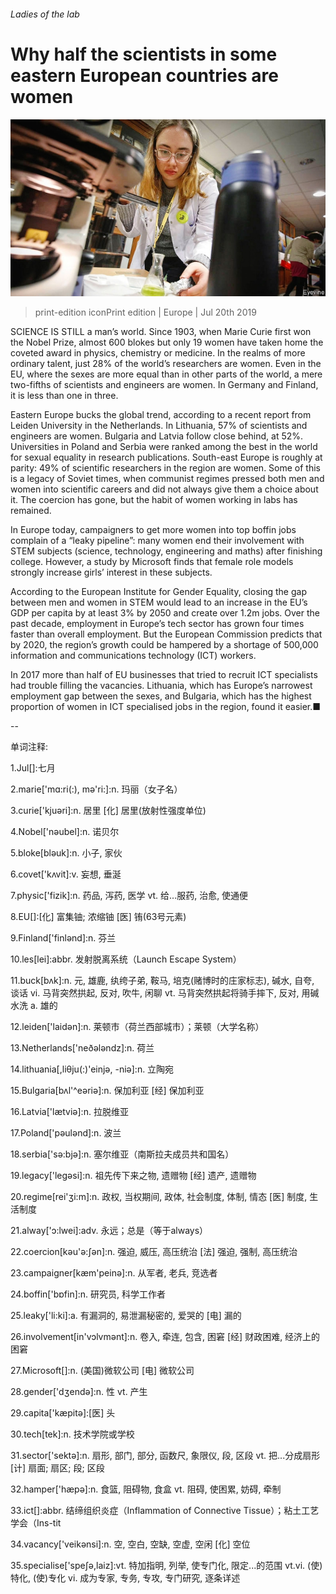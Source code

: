 ###### Ladies of the lab

# Why half the scientists in some eastern European countries are women 

![image](images/20190720_EUP001_0.jpg) 

> print-edition iconPrint edition | Europe | Jul 20th 2019 

SCIENCE IS STILL a man’s world. Since 1903, when Marie Curie first won the Nobel Prize, almost 600 blokes but only 19 women have taken home the coveted award in physics, chemistry or medicine. In the realms of more ordinary talent, just 28% of the world’s researchers are women. Even in the EU, where the sexes are more equal than in other parts of the world, a mere two-fifths of scientists and engineers are women. In Germany and Finland, it is less than one in three. 

Eastern Europe bucks the global trend, according to a recent report from Leiden University in the Netherlands. In Lithuania, 57% of scientists and engineers are women. Bulgaria and Latvia follow close behind, at 52%. Universities in Poland and Serbia were ranked among the best in the world for sexual equality in research publications. South-east Europe is roughly at parity: 49% of scientific researchers in the region are women. Some of this is a legacy of Soviet times, when communist regimes pressed both men and women into scientific careers and did not always give them a choice about it. The coercion has gone, but the habit of women working in labs has remained. 

In Europe today, campaigners to get more women into top boffin jobs complain of a “leaky pipeline”: many women end their involvement with STEM subjects (science, technology, engineering and maths) after finishing college. However, a study by Microsoft finds that female role models strongly increase girls’ interest in these subjects. 

According to the European Institute for Gender Equality, closing the gap between men and women in STEM would lead to an increase in the EU’s GDP per capita by at least 3% by 2050 and create over 1.2m jobs. Over the past decade, employment in Europe’s tech sector has grown four times faster than overall employment. But the European Commission predicts that by 2020, the region’s growth could be hampered by a shortage of 500,000 information and communications technology (ICT) workers. 

In 2017 more than half of EU businesses that tried to recruit ICT specialists had trouble filling the vacancies. Lithuania, which has Europe’s narrowest employment gap between the sexes, and Bulgaria, which has the highest proportion of women in ICT specialised jobs in the region, found it easier.■ 

-- 

 单词注释:

1.Jul[]:七月 

2.marie['mɑ:ri(:), mә'ri:]:n. 玛丽（女子名） 

3.curie['kjuәri]:n. 居里 [化] 居里(放射性强度单位) 

4.Nobel['nәubel]:n. 诺贝尔 

5.bloke[blәuk]:n. 小子, 家伙 

6.covet['kʌvit]:v. 妄想, 垂涎 

7.physic['fizik]:n. 药品, 泻药, 医学 vt. 给...服药, 治愈, 使通便 

8.EU[]:[化] 富集铀; 浓缩铀 [医] 铕(63号元素) 

9.Finland['finlәnd]:n. 芬兰 

10.les[lei]:abbr. 发射脱离系统（Launch Escape System） 

11.buck[bʌk]:n. 元, 雄鹿, 纨绔子弟, 鞍马, 培克(赌博时的庄家标志), 碱水, 自夸, 谈话 vi. 马背突然拱起, 反对, 吹牛, 闲聊 vt. 马背突然拱起将骑手摔下, 反对, 用碱水洗 a. 雄的 

12.leiden['laidən]:n. 莱顿市（荷兰西部城市）；莱顿（大学名称） 

13.Netherlands['neðәlәndz]:n. 荷兰 

14.lithuania[,liθju(:)'einjә, -niә]:n. 立陶宛 

15.Bulgaria[bʌl'^eәriә]:n. 保加利亚 [经] 保加利亚 

16.Latvia['lætviә]:n. 拉脱维亚 

17.Poland['pәulәnd]:n. 波兰 

18.serbia['sә:bjә]:n. 塞尔维亚（南斯拉夫成员共和国名） 

19.legacy['legәsi]:n. 祖先传下来之物, 遗赠物 [经] 遗产, 遗赠物 

20.regime[rei'ʒi:m]:n. 政权, 当权期间, 政体, 社会制度, 体制, 情态 [医] 制度, 生活制度 

21.alway['ɔ:lwei]:adv. 永远；总是（等于always） 

22.coercion[kәu'ә:ʃәn]:n. 强迫, 威压, 高压统治 [法] 强迫, 强制, 高压统治 

23.campaigner[kæm'peinә]:n. 从军者, 老兵, 竞选者 

24.boffin['bɒfin]:n. 研究员, 科学工作者 

25.leaky['li:ki]:a. 有漏洞的, 易泄漏秘密的, 爱哭的 [电] 漏的 

26.involvement[in'vɔlvmәnt]:n. 卷入, 牵连, 包含, 困窘 [经] 财政困难, 经济上的困窘 

27.Microsoft[]:n. (美国)微软公司 [电] 微软公司 

28.gender['dʒendә]:n. 性 vt. 产生 

29.capita['kæpitә]:[医] 头 

30.tech[tek]:n. 技术学院或学校 

31.sector['sektә]:n. 扇形, 部门, 部分, 函数尺, 象限仪, 段, 区段 vt. 把...分成扇形 [计] 扇面; 扇区; 段; 区段 

32.hamper['hæpә]:n. 食篮, 阻碍物, 食盒 vt. 阻碍, 使困累, 妨碍, 牵制 

33.ict[]:abbr. 结缔组织炎症（Inflammation of Connective Tissue）；粘土工艺学会（Ins-tit 

34.vacancy['veikәnsi]:n. 空, 空白, 空缺, 空虚, 空闲 [化] 空位 

35.specialise['speʃә,laiz]:vt. 特加指明, 列举, 使专门化, 限定...的范围 vt.vi. (使)特化, (使)专化 vi. 成为专家, 专务, 专攻, 专门研究, 逐条详述 

